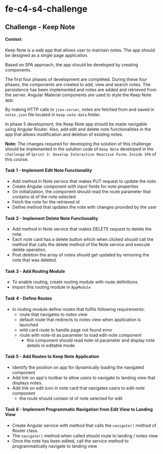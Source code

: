 # fe-c4-s4-challenge
## Challenge - Keep Note

#### Context

Keep Note is a web app that allows user to maintain notes.  The app should be designed as a single page application.​

Based on SPA approach, the app should be developed by creating components.​

The first four phases of development are completed. During these four phases, the components are created to add, view and search notes. The persistence has been implemented and notes are added and retrieved from the server. Angular Material components are used to style the Keep Note app.

By making HTTP calls to `json-server`, notes are fetched from and saved in `notes.json` file located in `keep-note-data` folder.​

In phase 5 development, the Keep Note app should be made navigable using Angular Router. Also, add  edit and delete note functionalities in the app that allows modification and deletion of existing notes.

**Note:** The changes required for developing the solution of this challenge should be implemented in the solution code of `Keep Note` developed in the `challenge` of `Sprint 3: Develop Interactive Reactive Forms Inside SPA` of this course.

#### Task 1 - Implement Edit Note Functionality

- Add method in Note service that makes PUT request to update the note.
- Create Angular component with input fields for note properties
- On initialization, the component should read the route parameter that contains id of the note selected
- Fetch the note for the retrieved id
- Define method that updates the note with changes provided by the user

#### Task 2 - Implement Delete Note Functionality

- Add method in Note service that makes DELETE request to delete the note.
- Each note card has a delete button which when clicked should call the method that calls the delete method of the Note service and execute delete operation.
- Post deletion the array of notes should get updated by removing the note that was deleted.

#### Task 3 - Add Routing Module

- To enable routing, create routing module with route definitions
- Import this routing module in `AppModule`

#### Task 4 - Define Routes

- In routing module define routes that fulfils following requirements:
    - route that navigates to notes view
    - default route that redirects to notes view when application is launched
    - wild card route to handle page not found error
    - route with note-id as parameter to load edit-note component
        - this component should read note-id parameter and display note details in editable mode.

#### Task 5 - Add Routes to Keep Note Application

- Identify the position on app for dynamically loading the navigated component
- Add link on app's toolbar to allow users to navigate to landing view that displays notes.
- Add link on edit icon in note card that navigates users to edit-note component
    - the route should contain id of note selected for edit
    
#### Task 6 - Implement Programmatic Navigation from Edit View to Landing View

- Create Angular service with method that calls the `navigate()` method of Router class.
- The `navigate()` method when called should route to landing / notes view
- Once the note has been edited, call the service method to programmatically navigate to landing view
